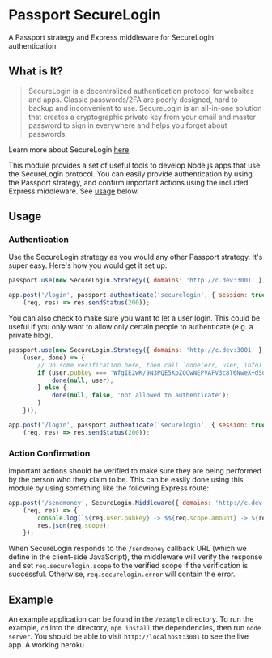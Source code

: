 # Passport SecureLogin

A Passport strategy and Express middleware for SecureLogin authentication.

## What is It?

> SecureLogin is a decentralized authentication protocol for websites and apps.
> Classic passwords/2FA are poorly designed, hard to backup and inconvenient to
> use. SecureLogin is an all-in-one solution that creates a cryptographic
> private key from your email and master password to sign in everywhere and
> helps you forget about passwords.

Learn more about SecureLogin [here](https://github.com/sakurity/securelogin).

This module provides a set of useful tools to develop Node.js apps that use the
SecureLogin protocol. You can easily provide authentication by using the
Passport strategy, and confirm important actions using the included Express
middleware. See [usage](#usage) below.

## Usage

### Authentication

Use the SecureLogin strategy as you would any other Passport strategy. It's
super easy. Here's how you would get it set up:

```javascript
passport.use(new SecureLogin.Strategy({ domains: 'http://c.dev:3001' }));

app.post('/login', passport.authenticate('securelogin', { session: true }),
    (req, res) => res.sendStatus(200));
```

You can also check to make sure you want to let a user login. This could be
useful if you only want to allow only certain people to authenticate (e.g. a
private blog).

```javascript
passport.use(new SecureLogin.Strategy({ domains: 'http://c.dev:3001' },
    (user, done) => {
        // Do some verification here, then call `done(err, user, info)`
        if (user.pubkey === 'WfgIE2wK/9N3PQE5KpZOCwNEPVAFV3c8T6NweX+dSos=') {
            done(null, user);
        } else {
            done(null, false, 'not allowed to authenticate');
        }
    }));

app.post('/login', passport.authenticate('securelogin', { session: true }),
    (req, res) => res.sendStatus(200));
```

### Action Confirmation

Important actions should be verified to make sure they are being performed by
the person who they claim to be. This can be easily done using this module by
using something like the following Express route:

```javascript
app.post('/sendmoney', SecureLogin.Middleware({ domains: 'http://c.dev:3001' }),
    (req, res) => {
        console.log(`${req.user.pubkey} -> $${req.scope.amount} -> ${req.scope.address}`);
        res.json(req.scope);
    });
```

When SecureLogin responds to the `/sendmoney` callback URL (which we define in
the client-side JavaScript), the middleware will verify the response and set
`req.securelogin.scope` to the verified scope if the verification is successful.
Otherwise, `req.securelogin.error` will contain the error.

## Example

An example application can be found in the `/example` directory. To run the
example, `cd` into the directory, `npm install` the dependencies, then run
`node server`. You should be able to visit `http://localhost:3001` to see the
live app. A working heroku

